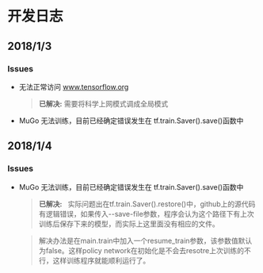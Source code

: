 开发日志
=============================================

## 2018/1/3
### Issues
* 无法正常访问 www.tensorflow.org

    >**已解决:**   需要将科学上网模式调成全局模式

* MuGo 无法训练，目前已经确定错误发生在 tf.train.Saver().save()函数中

## 2018/1/4
### Issues
* MuGo 无法训练，目前已经确定错误发生在 tf.train.Saver().save()函数中

    >**已解决:**   实际问题出在tf.train.Saver().restore()中，github上的源代码有逻辑错误，如果传入--save-file参数，程序会认为这个路径下有上次训练后保存下来的模型，而实际上这里面没有相应的文件。
    
    >解决办法是在main.train中加入一个resume_train参数，该参数值默认为false。这样policy network在初始化是不会去resotre上次训练的不行，这样训练程序就能顺利运行了。
